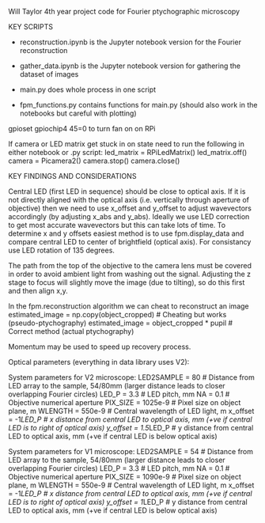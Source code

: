 Will Taylor 4th year project code for Fourier ptychographic microscopy 

KEY SCRIPTS
* reconstruction.ipynb is the Jupyter notebook version for the Fourier reconstruction
* gather_data.ipynb is the Jupyter notebook version for gathering the dataset of images

* main.py does whole process in one script
* fpm_functions.py contains functions for main.py (should also work in the notebooks but careful with plotting)

gpioset gpiochip4 45=0 to turn fan on on RPi

If camera or LED matrix get stuck in on state need to run the following in either notebook or .py script:
led_matrix = RPiLedMatrix()
led_matrix.off()
camera = Picamera2()
camera.stop()
camera.close()

KEY FINDINGS AND CONSIDERATIONS

Central LED (first LED in sequence) should be close to optical axis. If it is not directly aligned with
the optical axis (i.e. vertically through aperture of objective) then we need to use x_offset and y_offset 
to adjust wavevectors accordingly (by adjusting x_abs and y_abs). Ideally we use LED correction to get most accurate wavevectors but this can take lots of time.
To determine x and y offsets easiest method is to use fpm.display_data and compare central LED to center of brightfield (optical axis). 
For consistancy use LED rotation of 135 degrees. 

The path from the top of the objective to the camera lens must be covered in order to avoid ambient light from washing out the signal. 
Adjusting the z stage to focus will slightly move the image (due to tilting), so do this first and then align x,y. 

In the fpm.reconstruction algorithm we can cheat to reconstruct an image
estimated_image = np.copy(object_cropped) # Cheating but works (pseudo-ptychography)
estimated_image = object_cropped * pupil # Correct method (actual ptychography)

Momentum may be used to speed up recovery process.

Optical parameters (everything in data library uses V2):

System parameters for V2 microscope:
LED2SAMPLE = 80 # Distance from LED array to the sample, 54/80mm (larger distance leads to closer overlapping Fourier circles)
LED_P = 3.3 # LED pitch, mm
NA = 0.1 # Objective numerical aperture
PIX_SIZE = 1025e-9 # Pixel size on object plane, m
WLENGTH = 550e-9 # Central wavelength of LED light, m
x_offset = -1*LED_P # x distance from central LED to optical axis, mm (+ve if central LED is to right of optical axis)
y_offset = 1.5*LED_P # y distance from central LED to optical axis, mm (+ve if central LED is below optical axis)

System parameters for V1 microscope:
LED2SAMPLE = 54 # Distance from LED array to the sample, 54/80mm (larger distance leads to closer overlapping Fourier circles)
LED_P = 3.3 # LED pitch, mm
NA = 0.1 # Objective numerical aperture
PIX_SIZE = 1090e-9 # Pixel size on object plane, m
WLENGTH = 550e-9 # Central wavelength of LED light, m
x_offset = -1*LED_P # x distance from central LED to optical axis, mm (+ve if central LED is to right of optical axis)
y_offset = 1*LED_P # y distance from central LED to optical axis, mm (+ve if central LED is below optical axis)